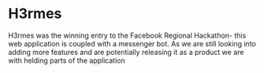 # H3rmes

H3rmes was the winning entry to the Facebook Regional Hackathon- this web application is coupled with a messenger bot. As we are still looking into adding more features and are potentially releasing it as a product we are with helding parts of the application
